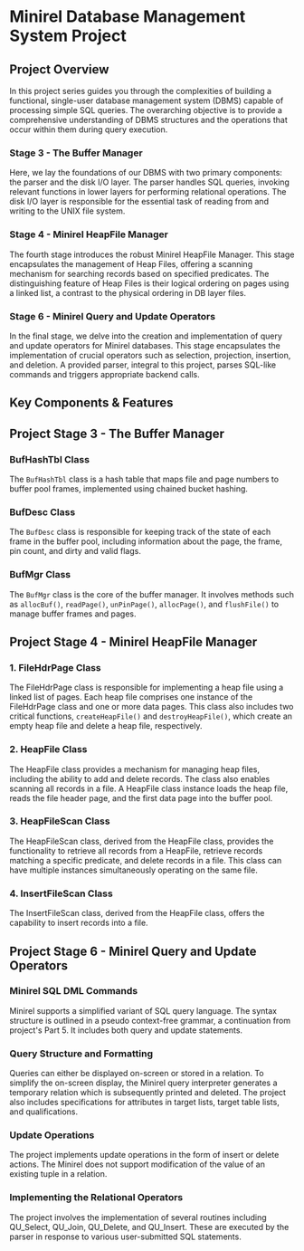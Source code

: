 # Minirel Database Management System Project

## Project Overview

In this project series guides you through the complexities of building a functional, single-user database management system (DBMS) capable of processing simple SQL queries. The overarching objective is to provide a comprehensive understanding of DBMS structures and the operations that occur within them during query execution.

### Stage 3 - The Buffer Manager

Here, we lay the foundations of our DBMS with two primary components: the parser and the disk I/O layer. The parser handles SQL queries, invoking relevant functions in lower layers for performing relational operations. The disk I/O layer is responsible for the essential task of reading from and writing to the UNIX file system.

### Stage 4 - Minirel HeapFile Manager

The fourth stage introduces the robust Minirel HeapFile Manager. This stage encapsulates the management of Heap Files, offering a scanning mechanism for searching records based on specified predicates. The distinguishing feature of Heap Files is their logical ordering on pages using a linked list, a contrast to the physical ordering in DB layer files.

### Stage 6 - Minirel Query and Update Operators

In the final stage, we delve into the creation and implementation of query and update operators for Minirel databases. This stage encapsulates the implementation of crucial operators such as selection, projection, insertion, and deletion. A provided parser, integral to this project, parses SQL-like commands and triggers appropriate backend calls.

## Key Components & Features

## Project Stage 3 - The Buffer Manager

### BufHashTbl Class

The `BufHashTbl` class is a hash table that maps file and page numbers to buffer pool frames, implemented using chained bucket hashing.

### BufDesc Class

The `BufDesc` class is responsible for keeping track of the state of each frame in the buffer pool, including information about the page, the frame, pin count, and dirty and valid flags.

### BufMgr Class

The `BufMgr` class is the core of the buffer manager. It involves methods such as `allocBuf()`, `readPage()`, `unPinPage()`, `allocPage()`, and `flushFile()` to manage buffer frames and pages.

## Project Stage 4 - Minirel HeapFile Manager

### 1. FileHdrPage Class
The FileHdrPage class is responsible for implementing a heap file using a linked list of pages. Each heap file comprises one instance of the FileHdrPage class and one or more data pages. This class also includes two critical functions, `createHeapFile()` and `destroyHeapFile()`, which create an empty heap file and delete a heap file, respectively.

### 2. HeapFile Class
The HeapFile class provides a mechanism for managing heap files, including the ability to add and delete records. The class also enables scanning all records in a file. A HeapFile class instance loads the heap file, reads the file header page, and the first data page into the buffer pool.

### 3. HeapFileScan Class
The HeapFileScan class, derived from the HeapFile class, provides the functionality to retrieve all records from a HeapFile, retrieve records matching a specific predicate, and delete records in a file. This class can have multiple instances simultaneously operating on the same file.

### 4. InsertFileScan Class
The InsertFileScan class, derived from the HeapFile class, offers the capability to insert records into a file.

## Project Stage 6 - Minirel Query and Update Operators

### Minirel SQL DML Commands

Minirel supports a simplified variant of SQL query language. The syntax structure is outlined in a pseudo context-free grammar, a continuation from project's Part 5. It includes both query and update statements.

### Query Structure and Formatting

Queries can either be displayed on-screen or stored in a relation. To simplify the on-screen display, the Minirel query interpreter generates a temporary relation which is subsequently printed and deleted. The project also includes specifications for attributes in target lists, target table lists, and qualifications.

### Update Operations

The project implements update operations in the form of insert or delete actions. The Minirel does not support modification of the value of an existing tuple in a relation.

### Implementing the Relational Operators

The project involves the implementation of several routines including QU_Select, QU_Join, QU_Delete, and QU_Insert. These are executed by the parser in response to various user-submitted SQL statements.



